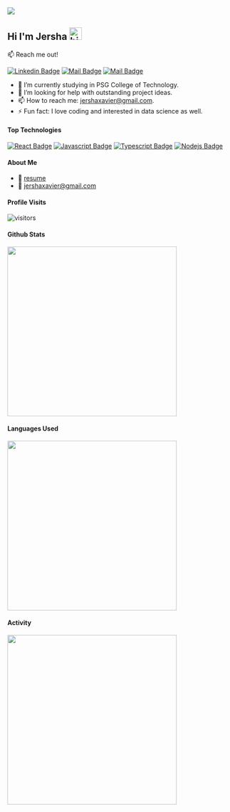 <img align="center" src="https://dribbble.com/shots/3252385-Job-opening"/>

## Hi I'm Jersha <img src="https://user-images.githubusercontent.com/1303154/88677602-1635ba80-d120-11ea-84d8-d263ba5fc3c0.gif" width="28px" height="28px" alt="hi">

:mailbox: Reach me out!

[![Linkedin Badge](https://img.shields.io/badge/-jersha-0e76a8?style=flat&labelColor=0e76a8&logo=linkedin&logoColor=white)](https://www.linkedin.com/in/jersha-heartly-x/) [![Mail Badge](https://img.shields.io/badge/-@jersha_27-e84393?style=flat&labelColor=e84393&logo=instagram&logoColor=white)](https://www.instagram.com/jersha_27/) [![Mail Badge](https://img.shields.io/badge/-jersha-c0392b?style=flat&labelColor=c0392b&logo=gmail&logoColor=white)](mailto:jershaxavier@gmail.com)


- 🔭 I’m currently studying in PSG College of Technology.
- 🤔 I’m looking for help with outstanding project ideas.
- 📫 How to reach me: jershaxavier@gmail.com.
- ⚡ Fun fact: I love coding and interested in data science as well.

#### Top Technologies

[![React Badge](https://img.shields.io/badge/-React-61DBFB?style=for-the-badge&labelColor=black&logo=react&logoColor=61DBFB)](#) [![Javascript Badge](https://img.shields.io/badge/-Javascript-F0DB4F?style=for-the-badge&labelColor=black&logo=javascript&logoColor=F0DB4F)](#) [![Typescript Badge](https://img.shields.io/badge/-Typescript-007acc?style=for-the-badge&labelColor=black&logo=typescript&logoColor=007acc)](#) [![Nodejs Badge](https://img.shields.io/badge/-Nodejs-3C873A?style=for-the-badge&labelColor=black&logo=node.js&logoColor=3C873A)](#) 


#### About Me
- :paperclip: [resume](https://docs.google.com/document/d/1YU9s1GwHPCwqWIdoWpT2Nxgr6WJo7fsDvyffMZmoLZ4/edit?usp=sharing)
- :email: jershaxavier@gmail.com


#### Profile Visits 

![visitors](https://visitor-badge.glitch.me/badge?page_id=JERSHA20PW13.JERSHA20PW13)


#### Github Stats

<img align="center" width=380 src="https://github-readme-stats.vercel.app/api?username=JERSHA20PW13&hide_border=true&show_icons=true&theme=algolia" />

#### Languages Used

<img align="center" width=380 src="https://github-readme-stats.vercel.app/api/top-langs/?username=JERSHA20PW13&hide_border=true&layout=compact&theme=algolia" />

#### Activity

<img align="center" width=380 src="https://github-readme-stats.vercel.app/api?username=JERSHA20PW13&hide_border=true&show_icons=true&theme=algolia" />